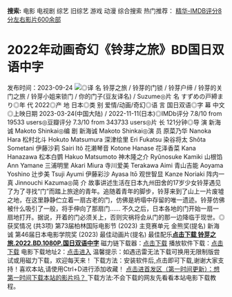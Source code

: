 **搜索:** 电影 电视剧 综艺 旧综艺 游戏 动漫 综合搜索 热门推荐： [精华-IMDB评分8分左右影片600余部](https://www.dytt8.com/html/gndy/jddy/20160320/50510.html)
# 2022年动画奇幻《铃芽之旅》BD国日双语中字
发布时间：2023-09-24 
![](https://img9.doubanio.com/view/photo/l_ratio_poster/public/p2887641712.jpg)◎译 名 铃芽之旅 / 铃芽的门锁 / 铃芽户缔 / 铃芽的关门之旅 / 铃芽小姐来锁门 / 你的门子(豆友译名) / Suzume◎片 名 すずめの戸締まり◎年 代 2022◎产 地 日本◎类 别 爱情/动画/奇幻◎语 言 国日双语◎字 幕 中文◎上映日期 2023-03-24(中国大陆) / 2022-11-11(日本)◎IMDb评分 7.8/10 from 19533 users◎豆瓣评分 7.3/10 from 343733 users◎片 长 121分钟◎导 演 新海诚 Makoto Shinkai◎编 剧 新海诚 Makoto Shinkai◎演 员 原菜乃华 Nanoka Hara 松村北斗 Hokuto Matsumura 深津绘里 Eri Fukatsu 染谷将太 Shôta Sometani 伊藤沙莉 Sairi Itô 花濑琴音 Kotone Hanase 花泽香菜 Kana Hanazawa 松本白鹦 Hakuo Matsumoto 神木隆之介 Ryûnosuke Kamiki 山根馅 Ann Yamane 三浦明里 Akari Miura 寺川爱美 Terakawa Aimi 青山吉能 Aoyama Yoshino 辻步美 Tsuji Ayumi 伊藤彩沙 Ayasa Itō 观世智显 Kanze Noriaki 阵内一真 Jinnouchi Kazuma◎简 介 故事讲述生活在日本九州田舍的17岁少女铃芽遇见了为了寻找“门”而踏上旅途的青年。追随着青年的脚步，铃芽来到了山上一片废墟之地，在这里静静伫立着一扇古老的门，仿佛是坍塌中存留的唯一遗迹。铃芽仿佛被什么吸引了一般，将手伸向了那扇门…… 不久之后，日本各地的门开始一扇一扇地打开。据说，开着的门必须关上，否则灾祸将会从门的那一边降临于现世。◎获奖情况 (共3项) 第73届柏林国际电影节 (2023) 主竞赛单元 金熊奖(提名) 新海诚 第46届日本电影学院奖 (2023) 最佳动画片(提名) 最佳配乐[**点击下载 铃芽之旅.2022.BD.1080P.国日双语中字**](magnet:?xt=urn:btih:72953ed923fd6a81e83a4d58b8b8d405c4b60947&dn=%e9%98%b3%e5%85%89%e7%94%b5%e5%bd%b1dygod.org.%e9%93%83%e8%8a%bd%e4%b9%8b%e6%97%85.2022.BD.1080P.%e5%9b%bd%e6%97%a5%e5%8f%8c%e8%af%ad%e4%b8%ad%e5%ad%97.mkv&tr=udp%3a%2f%2ftracker.opentrackr.org%3a1337%2fannounce&tr=udp%3a%2f%2fexodus.desync.com%3a6969%2fannounce) 磁力链下载器：[点击下载](https://dygod.org/js/bt.htm "qBittorrent") 播放软件下载：[点击下载](https://dygod.org/js/player.htm "PotPlayer") 电影下载地址2：[点击进入](https://dygod.org/ "阳光电影") 温馨提示：如遇迅雷无法下载可换用无限制版尝试或用磁力下载，欢迎每天来！  下载方法：安装软件后,点击即可下载,谢谢大家支持！喜欢本站,请使用Ctrl+D进行添加收藏！ [点击进首发区（第一时间更新）：想第一时间下载本站的影片吗？ ](https://www.ygdy8.net/)下载方法:不会下载的网友先看看本站电影下载教程。